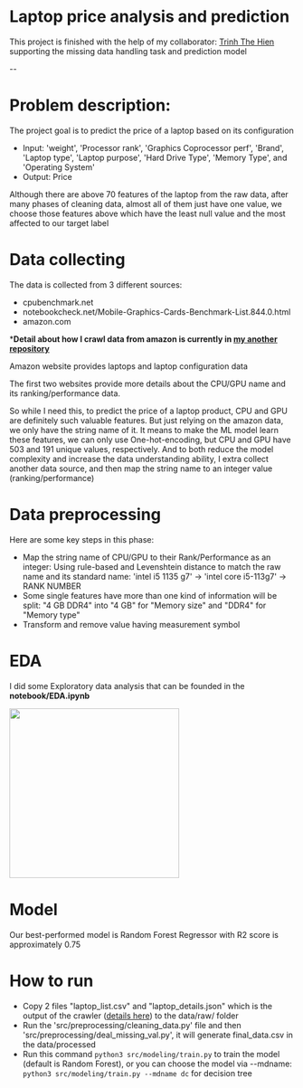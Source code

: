# Laptop price analysis and prediction
This project is finished with the help of my collaborator: [Trinh The Hien](https://github.com/HienTheTrinh) supporting the missing data handling task and prediction model

--
# Problem description:
The project goal is to predict the price of a laptop based on its configuration

- Input: 'weight', 'Processor rank', 'Graphics Coprocessor perf', 'Brand', 'Laptop type', 'Laptop purpose', 'Hard Drive Type', 'Memory Type', and 'Operating System'
- Output: Price

Although there are above 70 features of the laptop from the raw data, after many phases of cleaning data, almost all of them just have one value, we choose those features above which have the least null value and the most affected to our target label

# Data collecting
The data is collected from 3 different sources:
- cpubenchmark.net
- notebookcheck.net/Mobile-Graphics-Cards-Benchmark-List.844.0.html
- amazon.com

***Detail about how I crawl data from amazon is currently in [my another repository](https://github.com/hellofromtheothersky/amazon_data_scraper)**

Amazon website provides laptops and laptop configuration data

The first two websites provide more details about the CPU/GPU name and its ranking/performance data. 

So while I need this, to predict the price of a laptop product, CPU and GPU are definitely such valuable features. But just relying on the amazon data, we only have the string name of it. It means to make the ML model learn these features, we can only use One-hot-encoding, but CPU and GPU have 503 and 191 unique values, respectively. And to both reduce the model complexity and increase the data understanding ability, I extra collect another data source, and then map the string name to an integer value (ranking/performance)

# Data preprocessing
Here are some key steps in this phase:
- Map the string name of CPU/GPU to their Rank/Performance as an integer: Using rule-based and Levenshtein distance to match the raw name and its standard name: 'intel i5 1135 g7' -> 'intel core i5-113g7' -> RANK NUMBER
- Some single features have more than one kind of information will be split: "4 GB DDR4" into "4 GB" for "Memory size" and "DDR4" for "Memory type"
- Transform and remove value having measurement symbol

# EDA
I did some Exploratory data analysis that can be founded in the **notebook/EDA.ipynb**

<img src="https://user-images.githubusercontent.com/84280247/223192302-b3240b7f-492c-4b84-ba9a-90ac9bf8ec52.png"  width="300">

# Model
Our best-performed model is Random Forest Regressor with R2 score is approximately 0.75

# How to run

- Copy 2 files "laptop_list.csv" and "laptop_details.json" which is the output of the crawler ([details here](https://github.com/hellofromtheothersky/amazon_data_scraper)) to the data/raw/ folder
- Run the 'src/preprocessing/cleaning_data.py' file and then 'src/preprocessing/deal_missing_val.py', it will generate final_data.csv in the data/processed
- Run this command
`python3 src/modeling/train.py` 
to train the model (default is Random Forest), or you can choose the model via --mdname:
`python3 src/modeling/train.py --mdname dc`
for decision tree


